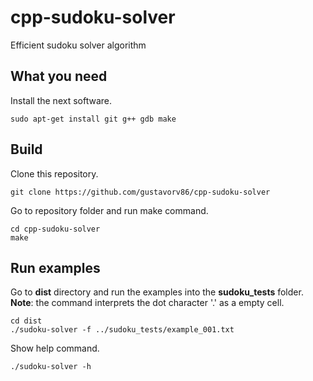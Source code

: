# cpp-sudoku-solver
Efficient sudoku solver algorithm

What you need
-------------

Install the next software.

`sudo apt-get install git g++ gdb make`

Build
-----

Clone this repository.

`git clone https://github.com/gustavorv86/cpp-sudoku-solver`

Go to repository folder and run make command.

```
cd cpp-sudoku-solver
make
```

Run examples
------------

Go to **dist** directory and run the examples into the **sudoku_tests** folder.
**Note**: the command interprets the dot character '.' as a empty cell.

```
cd dist
./sudoku-solver -f ../sudoku_tests/example_001.txt
```

Show help command.

`./sudoku-solver -h`
